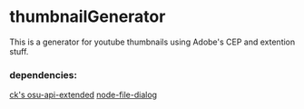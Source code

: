 # thumbnailGenerator
This is a generator for youtube thumbnails using Adobe's CEP and extention stuff.

### dependencies:
[ck's osu-api-extended](https://github.com/cyperdark/osu-api-extended)
[node-file-dialog](https://github.com/manorit2001/node-file-dialog)
